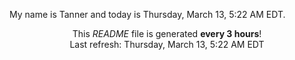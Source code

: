 My name is Tanner and today is Thursday, March 13, 5:22 AM EDT.

<p align="center">This <i>README</i> file is generated <b>every 3 hours</b>!</br>Last refresh: Thursday, March 13, 5:22 AM EDT<br /></p>
